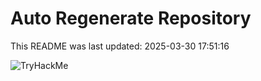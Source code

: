 # Auto Regenerate Repository

This README was last updated: 2025-03-30 17:51:16

 ![TryHackMe](https://tryhackme.com/badge/533634)
